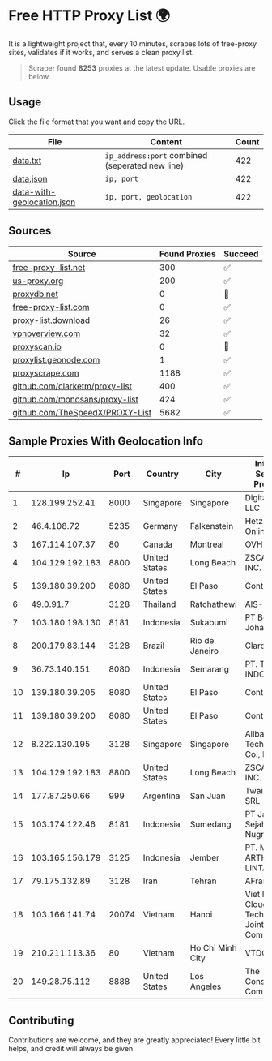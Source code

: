 
# Free HTTP Proxy List 🌍

It is a lightweight project that, every 10 minutes, scrapes lots of free-proxy sites, validates if it works, and serves a clean proxy list.


> Scraper found **8253** proxies at the latest update. Usable proxies are below.

## Usage

Click the file format that you want and copy the URL.


|File|Content|Count|
|----|-------|-----|
|[data.txt](https://raw.githubusercontent.com/themiralay/Proxy-List-World/master/data.txt)|`ip_address:port` combined (seperated new line)|422|
|[data.json](https://raw.githubusercontent.com/themiralay/Proxy-List-World/master/data.json)|`ip, port`|422|
|[data-with-geolocation.json](https://raw.githubusercontent.com/themiralay/Proxy-List-World/master/data-with-geolocation.json)|`ip, port, geolocation`|422|

## Sources

|Source|Found Proxies|Succeed|
|------|-------------|-------|
|[free-proxy-list.net](https://free-proxy-list.net)|300|✅|
|[us-proxy.org](https://www.us-proxy.org)|200|✅|
|[proxydb.net](http://proxydb.net)|0|🚫|
|[free-proxy-list.com](https://free-proxy-list.com/?page=&port=&type%5B%5D=http&type%5B%5D=https&up_time=0&search=Search)|0|✅|
|[proxy-list.download](https://www.proxy-list.download/HTTP)|26|✅|
|[vpnoverview.com](https://vpnoverview.com/privacy/anonymous-browsing/free-proxy-servers)|32|✅|
|[proxyscan.io](https://www.proxyscan.io)|0|🚫|
|[proxylist.geonode.com](https://proxylist.geonode.com/api/proxy-list?limit=300&page=1&sort_by=lastChecked&sort_type=desc&protocols=http,https)|1|✅|
|[proxyscrape.com](https://api.proxyscrape.com/v2/?request=displayproxies&protocol=http&timeout=10000&country=all&ssl=all&anonymity=all)|1188|✅|
|[github.com/clarketm/proxy-list](https://raw.githubusercontent.com/clarketm/proxy-list/master/proxy-list-raw.txt)|400|✅|
|[github.com/monosans/proxy-list](https://raw.githubusercontent.com/monosans/proxy-list/main/proxies/http.txt)|424|✅|
|[github.com/TheSpeedX/PROXY-List](https://raw.githubusercontent.com/TheSpeedX/PROXY-List/master/http.txt)|5682|✅|


## Sample Proxies With Geolocation Info

|#|Ip|Port|Country|City|Internet Service Provider|
|-|--|----|-------|----|-------------------------|
|1|128.199.252.41|8000|Singapore|Singapore|DigitalOcean, LLC|
|2|46.4.108.72|5235|Germany|Falkenstein|Hetzner Online GmbH|
|3|167.114.107.37|80|Canada|Montreal|OVH SAS|
|4|104.129.192.183|8800|United States|Long Beach|ZSCALER, INC.|
|5|139.180.39.200|8080|United States|El Paso|Conterra|
|6|49.0.91.7|3128|Thailand|Ratchathewi|AIS-Fibre|
|7|103.180.198.130|8181|Indonesia|Sukabumi|PT Bentang Johar Awal|
|8|200.179.83.144|3128|Brazil|Rio de Janeiro|Claro S.A.|
|9|36.73.140.151|8080|Indonesia|Semarang|PT. TELKOM INDONESIA|
|10|139.180.39.205|8080|United States|El Paso|Conterra|
|11|139.180.39.200|8080|United States|El Paso|Conterra|
|12|8.222.130.195|3128|Singapore|Singapore|Alibaba (US) Technology Co., Ltd.|
|13|104.129.192.183|8800|United States|Long Beach|ZSCALER, INC.|
|14|177.87.250.66|999|Argentina|San Juan|Twainsat SRL|
|15|103.174.122.46|8181|Indonesia|Sumedang|PT Jaya Sejahtra Nugraha|
|16|103.165.156.179|3125|Indonesia|Jember|PT. MEGA ARTHA LINTAS DATA|
|17|79.175.132.89|3128|Iran|Tehran|AFranet Co|
|18|103.166.141.74|20074|Vietnam|Hanoi|Viet NAM Cloud Technology Joint Stock Company|
|19|210.211.113.36|80|Vietnam|Ho Chi Minh City|VTDC|
|20|149.28.75.112|8888|United States|Los Angeles|The Constant Company|



## Contributing

Contributions are welcome, and they are greatly appreciated! Every
little bit helps, and credit will always be given.

